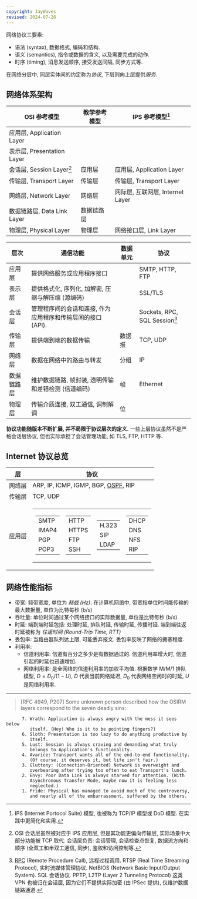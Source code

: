 ```yaml
---
copyright: JayWaves
revised: 2024-07-26
---
```


网络协议三要素:
- 语法 (syntax), 数据格式, 编码和结构. 
- 语义 (semantics), 指令或数据的含义, 以及需要完成的动作.
- 时序 (timing), 消息发送顺序, 接受发送间隔, 同步方式等.

在网络分层中, 同层实体间的约定称为*协议*, 下层则向上层提供*服务*.

## 网络体系架构

| OSI 参考模型 | 教学参考模型 | IPS 参考模型[^1] |
| ---------------- | ------------ | ------------------- | 
| 应用层, Application Layer           |              |                     |          
| 表示层, Presentation Layer           |              |                     |          
| 会话层, Session Layer[^2]           | 应用层       | 应用层, Application Layer          |      
| 传输层, Transport Layer           | 传输层       | 传输层, Transport Layer      | 
| 网络层, Network Layer           | 网络层       | 网际层, 互联网层, Internet Layer                   | 
| 数据链路层, Data Link Layer       | 数据链路层   |           | 
| 物理层, Physical Layer           | 物理层       | 网络接口层, Link Layer          | 


| 层次       | 通信功能                                            | 数据单元 | 协议                          | 
| ---------- | --------------------------------------------------- | -------- | ----------------------------- |
| 应用层     | 提供网络服务或应用程序接口                          |          | SMTP, HTTP, FTP               |
| 表示层     | 提供格式化, 序列化, 加解密, 压缩与解压缩 (源编码)   |          | SSL/TLS                       |
| 会话层     | 管理程序间的会话和连接, 作为应用程序和传输层间的接口 (API).                            |          | Sockets, RPC, SQL Session[^3] |
| 传输层     | 提供端到端的数据传输                                | 数据报   | TCP, UDP                      |
| 网络层     | 数据在网络中的路由与转发                            | 分组     | IP                            |
| 数据链路层 | 维护数据链路, 帧封装, 透明传输和差错检测 (信道编码) | 帧       | Ethernet                      |
| 物理层     | 传输介质连接, 双工通信, 调制解调                    | 位       |                               |

**协议功能随版本不断扩展, 并不局限于协议层次的定义.** 一些上层协议虽然不是严格会话层协议, 但也实际承担了会话管理功能, 如 TLS, FTP, HTTP 等.


## Internet 协议总览

| 层     | 协议                           |
| ------ | ------------------------------ |
| 网络层 | ARP, IP, ICMP, IGMP, BGP, [OSPF](网络层/OSPF.md), RIP |
| 传输层 | TCP, UDP                       |
| 应用层 |           <table> <tr><td><table><tr> <td>SMTP</td></tr> <tr> <td>IMAP4</td> </tr> <tr> <td>PGP</td> </tr><tr> <td>POP3</td> </tr></table></td><td><table> <tr> <td>HTTP</td> </tr> <tr> <td>HTTPS</td> </tr> <tr> <td>FTP</td> </tr>  <tr> <td>SSH</td> </tr></table></td><td> <table><tr><td>H.323</td></tr><tr><td>SIP</td><tr><td>LDAP</td></tr></table></td><td><table><tr><td>DHCP</td></tr><tr><td>DNS</td><tr><td>NFS</td></tr><tr><td>RIP</td></tr></table></td></tr></table>                     |

## 网络性能指标

- 带宽: 频带宽度, 单位为 *赫兹 (Hz)*. 在计算机网络中, 带宽指单位时间能传输的最大数据量, 单位为比特每秒 (b/s)
- 吞吐量: 单位时间通过某个网络接口的实际数据量, 单位是比特每秒 (b/s)
- 时延: 端到端时延包括: 处理时延, 排队时延, 传输时延, 传播时延. 端到端往返时延被称为 *往返时间 (Round-Trip Time, RTT)*
- 丢包率: 当路由器队列达上限, 可能丢弃报文. 丢包率反映了网络的拥塞程度.
- 利用率:
	- 信道利用率: 信道有百分之多少是有数据通过的. 信道利用率增大时, 信道引起的时延也迅速增加.
	- 网络利用率: 是全网络的信道利用率的加权平均值. 根据数学 M/M/1 排队模型, $D=D_{0}/(1-U)$, $D$ 代表当前网络延迟, $D_{0}$ 代表网络空闲时的时延, $U$ 是网络利用率.

***

> [RFC 4949, P207] Some unknown person described how the OSIRM layers correspond to the seven deadly sins:
```
      7. Wrath: Application is always angry with the mess it sees below
         itself. (Hey! Who is it to be pointing fingers?)
      6. Sloth: Presentation is too lazy to do anything productive by
         itself.
      5. Lust: Session is always craving and demanding what truly
         belongs to Application's functionality.
      4. Avarice: Transport wants all of the end-to-end functionality.
         (Of course, it deserves it, but life isn't fair.)
      3. Gluttony: (Connection-Oriented) Network is overweight and
         overbearing after trying too often to eat Transport's lunch.
      2. Envy: Poor Data Link is always starved for attention. (With
         Asynchronous Transfer Mode, maybe now it is feeling less
         neglected.)
      1. Pride: Physical has managed to avoid much of the controversy,
         and nearly all of the embarrassment, suffered by the others.
```

[^1]: IPS (Internet Portocol Suite) 模型, 也被称为 TCP/IP 模型或 DoD 模型. 在实践中更简化和实用.

[^3]: [RPC](System/IPC/RPC.md) (Remote Procedure Call), 远程过程调用. RTSP (Real Time Streaming Protocol), 实时流媒体管理协议. NetBIOS (Network Basic Input/Output System). SQL 会话协议. PPTP, L2TP (Layer 2 Tunneling Protocol) 这类 VPN 也被归在会话层, 因为它们不提供实际加密 (由 IPSec 提供), 仅维护数据链路通道.

[^2]: OSI 会话层虽然被对应于 IPS 应用层, 但是其功能更偏向传输层, 实际场景中大部分功能被 TCP 取代. 会话层负责: 会话管理, 会话检查点恢复, 数据流方向和顺序 (全双工和半双工通信, 同步), 鉴权和访问控制等.